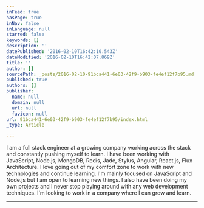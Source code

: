 ```yaml
---
inFeed: true
hasPage: true
inNav: false
inLanguage: null
starred: false
keywords: []
description: ''
datePublished: '2016-02-10T16:42:10.543Z'
dateModified: '2016-02-10T16:42:07.869Z'
title: ''
author: []
sourcePath: _posts/2016-02-10-91bca441-6e03-42f9-b903-fe4ef12f7b95.md
published: true
authors: []
publisher:
  name: null
  domain: null
  url: null
  favicon: null
url: 91bca441-6e03-42f9-b903-fe4ef12f7b95/index.html
_type: Article

---
```

I am a full stack engineer at a growing company working across the stack and constantly pushing myself to learn. I have been working with JavaScript, Node.js, MongoDB, Redis, Jade, Stylus, Angular, React.js, Flux Architecture. I love going out of my comfort zone to work with new technologies and continue learning. I'm mainly focused on JavaScript and Node.js but I am open to learning new things. I also have been doing my own projects and I never stop playing around with any web development techniques. I'm looking to work in a company where I can grow and learn.

****